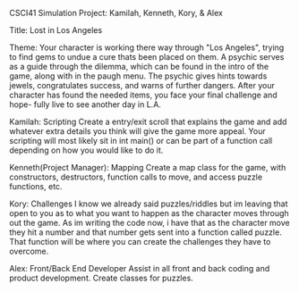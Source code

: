 CSCI41 Simulation Project: Kamilah, Kenneth, Kory, & Alex

Title: Lost in Los Angeles

Theme: Your character is working there way through "Los Angeles", trying to find gems to undue a cure thats been placed on them. A psychic serves as a guide through the dilemma, which can be found in the intro of the game, along with in the paugh menu. The psychic gives hints towards jewels, congratulates success, and warns of further dangers. After your character has found the needed items, you face your final challenge and hope- fully live to see another day in L.A.

Kamilah: Scripting Create a entry/exit scroll that explains the game and add whatever extra details you think will give the game more appeal. Your scripting will most likely sit in int main() or can be part of a function call depending on how you would like to do it.

Kenneth(Project Manager): Mapping Create a map class for the game, with constructors, destructors, function calls to move, and access puzzle functions, etc.

Kory: Challenges I know we already said puzzles/riddles but im leaving that open to you as to what you want to happen as the character moves through out the game. As im writing the code now, i have that as the character move they hit a number and that number gets sent into a function called puzzle. That function will be where you can create the challenges they have to overcome.

Alex: Front/Back End Developer Assist in all front and back coding and product development. Create classes for puzzles.
